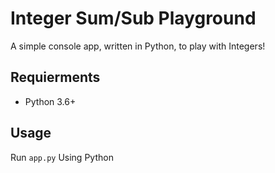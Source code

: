# Integer Sum/Sub Playground
A simple console app, written in Python, to play with Integers!

## Requierments
- Python 3.6+

## Usage
Run `app.py` Using Python